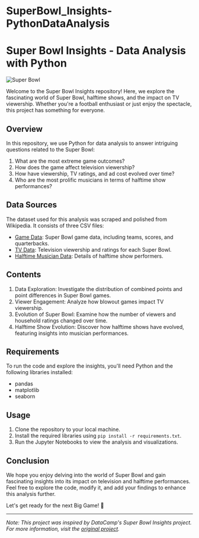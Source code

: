 # SuperBowl_Insights-PythonDataAnalysis
# Super Bowl Insights - Data Analysis with Python

![Super Bowl](https://assets.datacamp.com/production/project_684/img/left_shark.jpg)

Welcome to the Super Bowl Insights repository! Here, we explore the fascinating world of Super Bowl, halftime shows, and the impact on TV viewership. Whether you're a football enthusiast or just enjoy the spectacle, this project has something for everyone.

## Overview
In this repository, we use Python for data analysis to answer intriguing questions related to the Super Bowl:

1. What are the most extreme game outcomes?
2. How does the game affect television viewership?
3. How have viewership, TV ratings, and ad cost evolved over time?
4. Who are the most prolific musicians in terms of halftime show performances?

## Data Sources
The dataset used for this analysis was scraped and polished from Wikipedia. It consists of three CSV files:
- [Game Data](datasets/super_bowls.csv): Super Bowl game data, including teams, scores, and quarterbacks.
- [TV Data](datasets/tv.csv): Television viewership and ratings for each Super Bowl.
- [Halftime Musician Data](datasets/halftime_musicians.csv): Details of halftime show performers.

## Contents
1. Data Exploration: Investigate the distribution of combined points and point differences in Super Bowl games.
2. Viewer Engagement: Analyze how blowout games impact TV viewership.
3. Evolution of Super Bowl: Examine how the number of viewers and household ratings changed over time.
4. Halftime Show Evolution: Discover how halftime shows have evolved, featuring insights into musician performances.

## Requirements
To run the code and explore the insights, you'll need Python and the following libraries installed:
- pandas
- matplotlib
- seaborn

## Usage
1. Clone the repository to your local machine.
2. Install the required libraries using `pip install -r requirements.txt`.
3. Run the Jupyter Notebooks to view the analysis and visualizations.

## Conclusion
We hope you enjoy delving into the world of Super Bowl and gain fascinating insights into its impact on television and halftime performances. Feel free to explore the code, modify it, and add your findings to enhance this analysis further.

Let's get ready for the next Big Game! 🏈

---
*Note: This project was inspired by DataCamp's Super Bowl Insights project. For more information, visit the [original project](https://www.datacamp.com/projects/684).*
